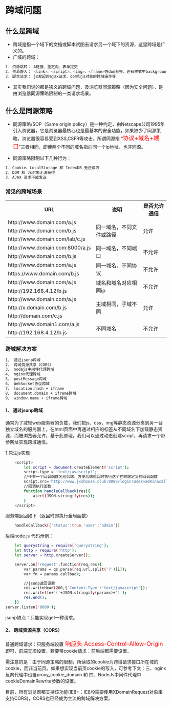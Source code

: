 # 跨域问题

## 什么是跨域
- 跨域是指一个域下的文档或脚本试图去请求另一个域下的资源，这里跨域是广义的。
- 广域的跨域：
```bash
1. 资源跳转： A链接、重定向、表单提交
2. 资源嵌入： <link>、<script>、<img>、<frame>等dom标签，还有样式中background:url()、@font-face()等文件外链
3. 脚本请求： js发起的ajax请求、dom和js对象的跨域操作等
```
- 其实我们说的都是狭义的跨域问题，及浏览器同源策略（因为安全问题），是由浏览器同源策略限制的一类请求场景。
## 什么是同源策略
- 同源策略/SOP（Same origin policy）是一种约定，由Netscape公司1995年引入浏览器，它是浏览器最核心也是最基本的安全功能，如果缺少了同源策略，浏览器很容易受到XSS,CSFR等攻击。所谓同源指 “<font color=red size=4 >协议+域名+端口</font>”三者相同，即便两个不同的域名指向同一个ip地址，也非同源。

- 同源策略限制以下几种行为：
```bash
1. Cookie、LocalStorage 和 IndexDB 无法读取
2. DOM 和 Js对象无法获得
3. AJAX 请求不能发送
```
### 常见的跨域场景

<table>
    <tr>
        <th>URL</th>
        <th>说明</th>
		<th >是否允许通信</th>
    </tr>
    <tr>
        <td>http://www.domain.com/a.js</td>
        <td rowspan="3">  同一域名，不同文件或路径   </td>
		<td rowspan="3">允许</td>
    </tr>
    <tr>
        <td>http://www.domain.com/b.js</td>
    </tr>
    <tr>
        <td>http://www.domain.com/lab/c.js</td>
    </tr>
	<tr>
        <td>http://www.domain.com:8000/a.js</td>
        <td rowspan="2">   同一域名，不同端口     </td>
		<td rowspan="2">不允许</td>
    </tr>
    <tr>
        <td>http://www.domain.com/b.js</td>
    </tr>
	<tr>
        <td>http://www.domain.com/a.js</td>
        <td rowspan="2">   同一域名，不同协议    </td>
		<td rowspan="2">不允许</td>
    </tr>
    <tr>
        <td>https://www.domain.com/b.js</td>
    </tr>
	<tr>
        <td>http://www.domain.com/a.js</td>
        <td rowspan="2">  域名和域名对应相同ip    </td>
		<td rowspan="2">不允许</td>
    </tr>
    <tr>
        <td>http://192.168.4.12/b.js </td>
    </tr>
	    <tr>
        <td>http://www.domain.com/a.js</td>
        <td rowspan="3">  主域相同，子域不同  </td>
		<td rowspan="3">允许</td>
    </tr>
    <tr>
        <td>http://x.domain.com/b.js </td>
    </tr>
    <tr>
        <td>http://domain.com/c.js</td>
    </tr>
	<tr>
        <td>http://www.domain1.com/a.js</td>
        <td rowspan="2">    不同域名      </td>
		<td rowspan="2">不允许</td>
    </tr>
    <tr>
        <td>http://192.168.4.12/b.js </td>
    </tr>
</table>

### 跨域解决方案
```bash
1、 通过jsonp跨域
2、 跨域资源共享（CORS）
3、 nodejs中间件代理跨域
4、 nginx代理跨域 
5、 postMessage跨域 
6、 WebSocket协议跨域
7、 location.hash + iframe 
8、 document.domain + iframe跨域
9、 window.name + iframe跨域
```

#### 1、 通过jsonp跨域

通常为了减轻web服务器的负载，我们把js、css，img等静态资源分离到另一台独立域名的服务器上，在html页面中再通过相应的标签从不同域名下加载静态资源，而被浏览器允许，基于此原理，我们可以通过动态创建script，再请求一个带参网址实现跨域通信。

1.原生js实现
```bash
	<script>
		let script = document.createElement('script');
		script.type = 'text/javascript';
		//传参一个回调函数名给后端，方便后端返回时执行这个在前端定义的回调函数
		script.src='http://www.jxshouse.club:8080/login?user=admin&callback=handleCallback';
		//回调执行函数
		function handleCallback(res){
			alert(JSON.stringify(res));
		}
	</script>
```
服务端返回如下（返回时即执行全局函数）
```bash
	handleCallback({'status':true,'user':'admin'})
```
后端node.js 代码示例：

```bash
	let querystring = require('querystring');
	let http = require('http');
	let server = http.createServer();

	server.on('request',function(req,res){
		var params = qs.parse(req.url.split('?')[1]);
		var fn = params.callback;

		//jsonp返回设置
		res.writeHead(200,{'Content-Type':'text/javascript'});
		res.write(fn+'('+JSON.stringify(params)+')');
		res.end();
	})
server.listen('8080');
```

jsonp缺点：只能实现get一种请求。

#### 2、  跨域资源共享（CORS）

普通跨域请求：只服务端设置<font color=red size=4 > 响应头 Access-Control-Allow-Origin</font>即可，前端无须设置，若要带cookie请求：前后端都需要设置。

需注意的是：由于同源策略的限制，所读取的cookie为跨域请求接口所在域的cookie，而非当前页。如果想实现当前页cookie的写入，可参考下文：三、nginx反向代理中设置proxy_cookie_domain 和 四、NodeJs中间件代理中cookieDomainRewrite参数的设置。

目前，所有浏览器都支持该功能(IE8+：IE8/9需要使用XDomainRequest对象来支持CORS)，CORS也已经成为主流的跨域解决方案。